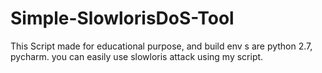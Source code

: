 # Simple-SlowlorisDoS-Tool
This Script made for educational purpose, and build env s are python 2.7, pycharm. you can easily use slowloris attack using my script.
